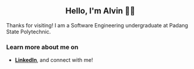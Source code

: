 <div align="center">

## Hello, I'm Alvin 👋🏼

</div>


Thanks for visiting! I am a Software Engineering undergraduate at Padang State Polytechnic.

### Learn more about me on
- **[LinkedIn](https://www.linkedin.com/in/alvinfadli/)**, and connect with me! 
